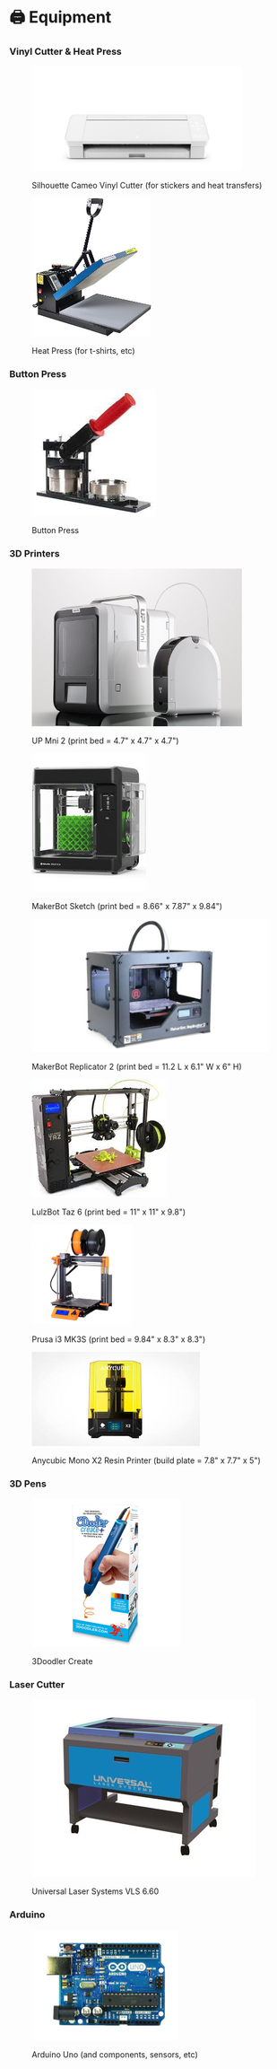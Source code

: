 # 🖨️ Equipment

### Vinyl Cutter & Heat Press

<figure><img src="../.gitbook/assets/silhouette.jpg" alt="" width="375"><figcaption><p>Silhouette Cameo Vinyl Cutter (for stickers and heat transfers)</p></figcaption></figure>

<figure><img src="../.gitbook/assets/heat press.jpg" alt="" width="213"><figcaption><p>Heat Press (for t-shirts, etc)</p></figcaption></figure>

### Button Press&#x20;

<figure><img src="../.gitbook/assets/button maker.jpg" alt=""><figcaption><p>Button Press</p></figcaption></figure>

### 3D Printers

<figure><img src="../.gitbook/assets/upmini.jpg" alt="" width="375"><figcaption><p>UP Mni 2 (print bed = 4.7" x 4.7" x 4.7") </p></figcaption></figure>

<figure><img src="../.gitbook/assets/makerbot sketch.jfif" alt=""><figcaption><p>MakerBot Sketch (print bed = 8.66" x 7.87" x 9.84") </p></figcaption></figure>

<figure><img src="../.gitbook/assets/makerbot (1).jpg" alt=""><figcaption><p>MakerBot Replicator 2 (print bed = 11.2 L x 6.1" W x 6" H)</p></figcaption></figure>



<figure><img src="../.gitbook/assets/lulzbot.jpg" alt=""><figcaption><p>LulzBot Taz 6 (print bed = 11" x 11" x 9.8") </p></figcaption></figure>

<figure><img src="../.gitbook/assets/prusa i3.jpg" alt="" width="179"><figcaption><p>Prusa i3 MK3S (print bed = 9.84" x 8.3" x 8.3")</p></figcaption></figure>

<figure><img src="../.gitbook/assets/anycubic.jfif" alt=""><figcaption><p>Anycubic Mono X2 Resin Printer (build plate = 7.8" x 7.7" x 5")</p></figcaption></figure>

### 3D Pens

<figure><img src="../.gitbook/assets/3Doodler.jpg" alt="" width="265"><figcaption><p>3Doodler Create</p></figcaption></figure>

### Laser Cutter

<figure><img src="../.gitbook/assets/laser.jpg" alt=""><figcaption><p>Universal Laser Systems VLS 6.60</p></figcaption></figure>

### Arduino

<figure><img src="../.gitbook/assets/arduino.jpg" alt="" width="261"><figcaption><p>Arduino Uno (and components, sensors, etc)</p></figcaption></figure>
